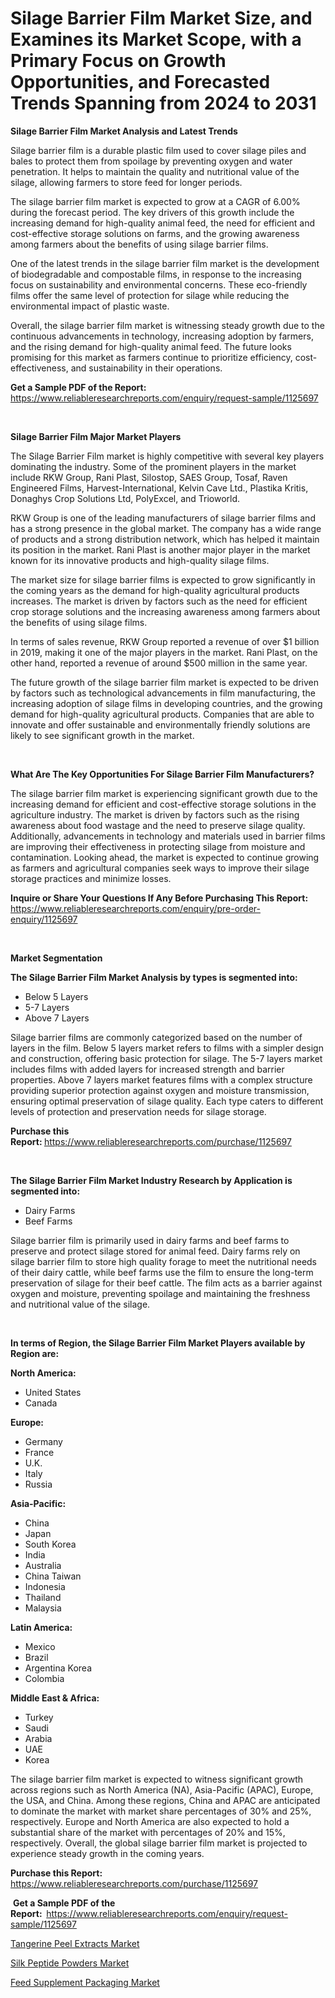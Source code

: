 <p><h1>Silage Barrier Film Market Size, and Examines its Market Scope, with a Primary Focus on Growth Opportunities, and Forecasted Trends Spanning from 2024 to 2031</h1></p><p><strong>Silage Barrier Film Market Analysis and Latest Trends</strong></p>
<p><p>Silage barrier film is a durable plastic film used to cover silage piles and bales to protect them from spoilage by preventing oxygen and water penetration. It helps to maintain the quality and nutritional value of the silage, allowing farmers to store feed for longer periods.</p><p>The silage barrier film market is expected to grow at a CAGR of 6.00% during the forecast period. The key drivers of this growth include the increasing demand for high-quality animal feed, the need for efficient and cost-effective storage solutions on farms, and the growing awareness among farmers about the benefits of using silage barrier films.</p><p>One of the latest trends in the silage barrier film market is the development of biodegradable and compostable films, in response to the increasing focus on sustainability and environmental concerns. These eco-friendly films offer the same level of protection for silage while reducing the environmental impact of plastic waste.</p><p>Overall, the silage barrier film market is witnessing steady growth due to the continuous advancements in technology, increasing adoption by farmers, and the rising demand for high-quality animal feed. The future looks promising for this market as farmers continue to prioritize efficiency, cost-effectiveness, and sustainability in their operations.</p></p>
<p><strong>Get a Sample PDF of the Report:&nbsp;</strong> <a href="https://www.reliableresearchreports.com/enquiry/request-sample/1125697">https://www.reliableresearchreports.com/enquiry/request-sample/1125697</a></p>
<p>&nbsp;</p>
<p><strong>Silage Barrier Film Major Market Players</strong></p>
<p><p>The Silage Barrier Film market is highly competitive with several key players dominating the industry. Some of the prominent players in the market include RKW Group, Rani Plast, Silostop, SAES Group, Tosaf, Raven Engineered Films, Harvest-International, Kelvin Cave Ltd., Plastika Kritis, Donaghys Crop Solutions Ltd, PolyExcel, and Trioworld.</p><p>RKW Group is one of the leading manufacturers of silage barrier films and has a strong presence in the global market. The company has a wide range of products and a strong distribution network, which has helped it maintain its position in the market. Rani Plast is another major player in the market known for its innovative products and high-quality silage films.</p><p>The market size for silage barrier films is expected to grow significantly in the coming years as the demand for high-quality agricultural products increases. The market is driven by factors such as the need for efficient crop storage solutions and the increasing awareness among farmers about the benefits of using silage films.</p><p>In terms of sales revenue, RKW Group reported a revenue of over $1 billion in 2019, making it one of the major players in the market. Rani Plast, on the other hand, reported a revenue of around $500 million in the same year.</p><p>The future growth of the silage barrier film market is expected to be driven by factors such as technological advancements in film manufacturing, the increasing adoption of silage films in developing countries, and the growing demand for high-quality agricultural products. Companies that are able to innovate and offer sustainable and environmentally friendly solutions are likely to see significant growth in the market.</p></p>
<p>&nbsp;</p>
<p><strong>What Are The Key Opportunities For Silage Barrier Film Manufacturers?</strong></p>
<p><p>The silage barrier film market is experiencing significant growth due to the increasing demand for efficient and cost-effective storage solutions in the agriculture industry. The market is driven by factors such as the rising awareness about food wastage and the need to preserve silage quality. Additionally, advancements in technology and materials used in barrier films are improving their effectiveness in protecting silage from moisture and contamination. Looking ahead, the market is expected to continue growing as farmers and agricultural companies seek ways to improve their silage storage practices and minimize losses.</p></p>
<p><strong>Inquire or Share Your Questions If Any Before Purchasing This Report:</strong> <a href="https://www.reliableresearchreports.com/enquiry/pre-order-enquiry/1125697">https://www.reliableresearchreports.com/enquiry/pre-order-enquiry/1125697</a></p>
<p>&nbsp;</p>
<p><strong>Market Segmentation</strong></p>
<p><strong>The Silage Barrier Film Market Analysis by types is segmented into:</strong></p>
<p><ul><li>Below 5 Layers</li><li>5-7 Layers</li><li>Above 7 Layers</li></ul></p>
<p><p>Silage barrier films are commonly categorized based on the number of layers in the film. Below 5 layers market refers to films with a simpler design and construction, offering basic protection for silage. The 5-7 layers market includes films with added layers for increased strength and barrier properties. Above 7 layers market features films with a complex structure providing superior protection against oxygen and moisture transmission, ensuring optimal preservation of silage quality. Each type caters to different levels of protection and preservation needs for silage storage.</p></p>
<p><strong>Purchase this Report:&nbsp;</strong><a href="https://www.reliableresearchreports.com/purchase/1125697">https://www.reliableresearchreports.com/purchase/1125697</a></p>
<p>&nbsp;</p>
<p><strong>The Silage Barrier Film Market Industry Research by Application is segmented into:</strong></p>
<p><ul><li>Dairy Farms</li><li>Beef Farms</li></ul></p>
<p><p>Silage barrier film is primarily used in dairy farms and beef farms to preserve and protect silage stored for animal feed. Dairy farms rely on silage barrier film to store high quality forage to meet the nutritional needs of their dairy cattle, while beef farms use the film to ensure the long-term preservation of silage for their beef cattle. The film acts as a barrier against oxygen and moisture, preventing spoilage and maintaining the freshness and nutritional value of the silage.</p></p>
<p>&nbsp;</p>
<p><strong>In terms of Region, the Silage Barrier Film Market Players available by Region are:</strong></p>
<p>
    <p> <strong> North America: </strong>
        <ul>
            <li>United States</li>
            <li>Canada</li>
        </ul>
        </p> 
    <p> <strong> Europe: </strong>
        <ul>
            <li>Germany</li>
            <li>France</li>
            <li>U.K.</li>
            <li>Italy</li>
            <li>Russia</li>
        </ul>
        </p> 
    <p> <strong> Asia-Pacific: </strong>
        <ul>
            <li>China</li>
            <li>Japan</li>
            <li>South Korea</li>
            <li>India</li>
            <li>Australia</li>
            <li>China Taiwan</li>
            <li>Indonesia</li>
            <li>Thailand</li>
            <li>Malaysia</li>
        </ul>
        </p> 
    <p> <strong> Latin America: </strong>
        <ul>
            <li>Mexico</li>
            <li>Brazil</li>
            <li>Argentina Korea</li>
            <li>Colombia</li>
        </ul>
        </p> 
    <p> <strong> Middle East & Africa: </strong>
        <ul>
            <li>Turkey</li>
            <li>Saudi</li>
            <li>Arabia</li>
            <li>UAE</li>
            <li>Korea</li>
        </ul>
    </p>
    </p>
<p><p>The silage barrier film market is expected to witness significant growth across regions such as North America (NA), Asia-Pacific (APAC), Europe, the USA, and China. Among these regions, China and APAC are anticipated to dominate the market with market share percentages of 30% and 25%, respectively. Europe and North America are also expected to hold a substantial share of the market with percentages of 20% and 15%, respectively. Overall, the global silage barrier film market is projected to experience steady growth in the coming years.</p></p>
<p><strong>Purchase this Report: </strong><a href="https://www.reliableresearchreports.com/purchase/1125697">https://www.reliableresearchreports.com/purchase/1125697</a></p>
<p>&nbsp;<strong>Get a Sample PDF of the Report:&nbsp;&nbsp;</strong><a href="https://www.reliableresearchreports.com/enquiry/request-sample/1125697">https://www.reliableresearchreports.com/enquiry/request-sample/1125697</a></p>
<p><strong></strong></p>
<p><p><a href="https://view.publitas.com/reportprime-1/tangerine-peel-extracts-market-centers-on-aspects-such-as-market-growth-market-share-market-opportunity-and-projected-forecasts-spanning-from-2023-to-2030/">Tangerine Peel Extracts Market</a></p><p><a href="https://view.publitas.com/reportprime-1/decoding-the-silk-peptide-powders-market-a-deep-dive-into-the-latest-market-trends-market-segmentation-and-competitive-analysis/">Silk Peptide Powders Market</a></p><p><a href="https://view.publitas.com/reportprime-1/feed-supplement-packaging-market-growth-market-trends-covid-19-impact-and-forecasts-for-period-from-2023-2030/">Feed Supplement Packaging Market</a></p></p>